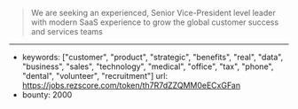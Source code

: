 >We are seeking an experienced, Senior Vice-President level leader with modern SaaS experience to grow the global customer success and services teams
------
- keywords: ["customer", "product", "strategic", "benefits", "real", "data", "business", "sales", "technology", "medical", "office", "tax", "phone", "dental", "volunteer", "recruitment"]
url: https://jobs.rezscore.com/token/th7R7dZZQMM0eECxGFan
- bounty: 2000
